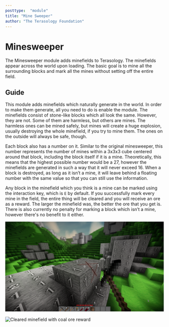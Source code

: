 ```yaml
---
posttype:  "module"  
title: "Mine Sweeper"
author: "The Terasology Foundation"
---
```

# Minesweeper

The Minesweeper module adds minefields to Terasology. The minefields appear across the world upon loading. The basic goal is to mine all the surrounding blocks and mark all the mines without setting off the entire field.

## Guide

This module adds minefields which naturally generate in the world. In order to make them generate, all you need to do is enable the module. The minefields consist of stone-like blocks which all look the same. However, they are not. Some of them are harmless, but others are mines. The harmless ones can be mined safely, but mines will create a huge explosion, usually destroying the whole minefield, if you try to mine them. The ones on the outside will always be safe, though.

Each block also has a number on it. Similar to the original minesweeper, this number represents the number of mines within a 3x3x3 cube centered around that block, including the block itself if it is a mine. Theoretically, this means that the highest possible number would be a 27, however the minefields are generated in such a way that it will never exceed 16. When a block is destroyed, as long as it isn’t a mine, it will leave behind a floating number with the same value so that you can still use the information.

Any block in the minefield which you think is a mine can be marked using the interaction key, which is `E` by default. If you successfully mark every mine in the field, the entire thing will be cleared and you will receive an ore as a reward. The larger the minefield was, the better the ore that you get is. There is also currently no penalty for marking a block which isn’t a mine, however there's no benefit to it either.

![Minefield with some blocks mined and one mine marked](https://raw.githubusercontent.com/Terasology/Minesweeper/master/image.png)

![Cleared minefield with coal ore reward](https://user-images.githubusercontent.com/1063833/33593053-ad1a4692-d95b-11e7-9116-21ccec981536.jpg)
